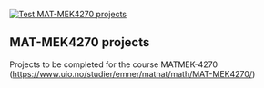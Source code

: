 [![Test MAT-MEK4270 projects](https://github.com/Hellscore94/course-projects-1/actions/workflows/matmek4270.yml/badge.svg)](https://github.com/Hellscore94/course-projects-1/actions/workflows/matmek4270.yml)

## MAT-MEK4270 projects

Projects to be completed for the course MATMEK-4270 (https://www.uio.no/studier/emner/matnat/math/MAT-MEK4270/)
